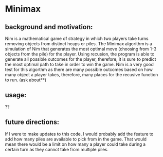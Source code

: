 # Minimax

## background and motivation:

Nim is a mathematical game of strategy in which two players take turns removing objects from distinct heaps or piles. The Minimax algorithm is a simulation of Nim that generates the most optimal move (choosing from 1-3 objects from the pile) for the player. Using recusion, the program is able to generate all possible outcomes for the player, therefore, it is sure to predict the most optimal path to take in order to win the game. 
Nim is a very good test for this algorthm as there are many possible outcomes based on how many object a player takes, therefore, many places for the recusive function to run. (ask about**)

## usage:
??

## future directions:
If I were to make updates to this code, I would probably add the feature to add how many piles are available to pick from in the game. That would mean there would be a limit on how many a player could take during a certain turn as they cannot take from multiple piles. 


